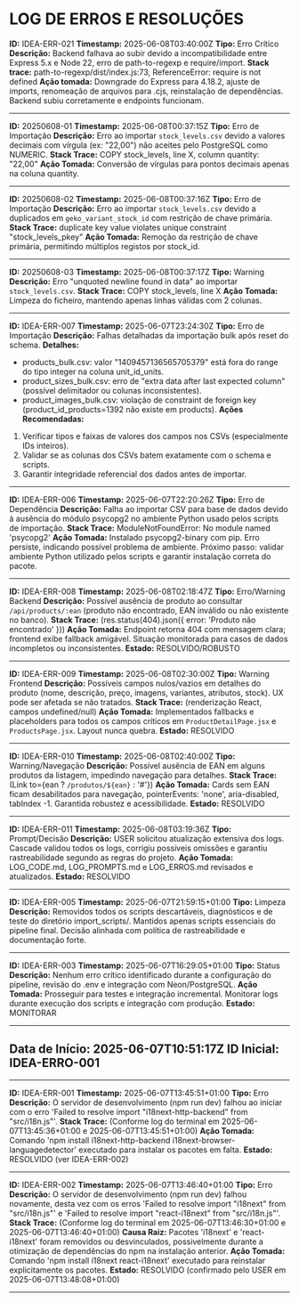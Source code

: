 # LOG DE ERROS E RESOLUÇÕES

**ID:** IDEA-ERR-021
**Timestamp:** 2025-06-08T03:40:00Z
**Tipo:** Erro Crítico
**Descrição:** Backend falhava ao subir devido a incompatibilidade entre Express 5.x e Node 22, erro de path-to-regexp e require/import. 
**Stack trace:** path-to-regexp/dist/index.js:73, ReferenceError: require is not defined
**Ação tomada:** Downgrade do Express para 4.18.2, ajuste de imports, renomeação de arquivos para .cjs, reinstalação de dependências. Backend subiu corretamente e endpoints funcionam.

---
**ID:** 20250608-01
**Timestamp:** 2025-06-08T00:37:15Z
**Tipo:** Erro de Importação
**Descrição:** Erro ao importar `stock_levels.csv` devido a valores decimais com vírgula (ex: "22,00") não aceites pelo PostgreSQL como NUMERIC.
**Stack Trace:** COPY stock_levels, line X, column quantity: "22,00"
**Ação Tomada:** Conversão de vírgulas para pontos decimais apenas na coluna quantity.

---
**ID:** 20250608-02
**Timestamp:** 2025-06-08T00:37:16Z
**Tipo:** Erro de Importação
**Descrição:** Erro ao importar `stock_levels.csv` devido a duplicados em `geko_variant_stock_id` com restrição de chave primária.
**Stack Trace:** duplicate key value violates unique constraint "stock_levels_pkey"
**Ação Tomada:** Remoção da restrição de chave primária, permitindo múltiplos registos por stock_id.

---
**ID:** 20250608-03
**Timestamp:** 2025-06-08T00:37:17Z
**Tipo:** Warning
**Descrição:** Erro "unquoted newline found in data" ao importar `stock_levels.csv`.
**Stack Trace:** COPY stock_levels, line X
**Ação Tomada:** Limpeza do ficheiro, mantendo apenas linhas válidas com 2 colunas.

---
**ID:** IDEA-ERR-007
**Timestamp:** 2025-06-07T23:24:30Z
**Tipo:** Erro de Importação
**Descrição:** Falhas detalhadas da importação bulk após reset do schema.
**Detalhes:**
- products_bulk.csv: valor "1409457136565705379" está fora do range do tipo integer na coluna unit_id_units.
- product_sizes_bulk.csv: erro de "extra data after last expected column" (possível delimitador ou colunas inconsistentes).
- product_images_bulk.csv: violação de constraint de foreign key (product_id_products=1392 não existe em products).
**Ações Recomendadas:**
1. Verificar tipos e faixas de valores dos campos nos CSVs (especialmente IDs inteiros).
2. Validar se as colunas dos CSVs batem exatamente com o schema e scripts.
3. Garantir integridade referencial dos dados antes de importar.

---
**ID:** IDEA-ERR-006
**Timestamp:** 2025-06-07T22:20:26Z
**Tipo:** Erro de Dependência
**Descrição:** Falha ao importar CSV para base de dados devido à ausência do módulo psycopg2 no ambiente Python usado pelos scripts de importação.
**Stack Trace:** ModuleNotFoundError: No module named 'psycopg2'
**Ação Tomada:** Instalado psycopg2-binary com pip. Erro persiste, indicando possível problema de ambiente. Próximo passo: validar ambiente Python utilizado pelos scripts e garantir instalação correta do pacote.

---
**ID:** IDEA-ERR-008
**Timestamp:** 2025-06-08T02:18:47Z
**Tipo:** Erro/Warning Backend
**Descrição:** Possível ausência de produto ao consultar `/api/products/:ean` (produto não encontrado, EAN inválido ou não existente no banco).
**Stack Trace:** (res.status(404).json({ error: 'Produto não encontrado' }))
**Ação Tomada:** Endpoint retorna 404 com mensagem clara; frontend exibe fallback amigável. Situação monitorada para casos de dados incompletos ou inconsistentes.
**Estado:** RESOLVIDO/ROBUSTO

---
**ID:** IDEA-ERR-009
**Timestamp:** 2025-06-08T02:30:00Z
**Tipo:** Warning Frontend
**Descrição:** Possíveis campos nulos/vazios em detalhes do produto (nome, descrição, preço, imagens, variantes, atributos, stock). UX pode ser afetada se não tratados.
**Stack Trace:** (renderização React, campos undefined/null)
**Ação Tomada:** Implementados fallbacks e placeholders para todos os campos críticos em `ProductDetailPage.jsx` e `ProductsPage.jsx`. Layout nunca quebra.
**Estado:** RESOLVIDO

---
**ID:** IDEA-ERR-010
**Timestamp:** 2025-06-08T02:40:00Z
**Tipo:** Warning/Navegação
**Descrição:** Possível ausência de EAN em alguns produtos da listagem, impedindo navegação para detalhes.
**Stack Trace:** (Link to={ean ? `/produtos/${ean}` : '#'})
**Ação Tomada:** Cards sem EAN ficam desabilitados para navegação, pointerEvents: 'none', aria-disabled, tabIndex -1. Garantida robustez e acessibilidade.
**Estado:** RESOLVIDO

---
**ID:** IDEA-ERR-011
**Timestamp:** 2025-06-08T03:19:36Z
**Tipo:** Prompt/Decisão
**Descrição:** USER solicitou atualização extensiva dos logs. Cascade validou todos os logs, corrigiu possíveis omissões e garantiu rastreabilidade segundo as regras do projeto.
**Ação Tomada:** LOG_CODE.md, LOG_PROMPTS.md e LOG_ERROS.md revisados e atualizados.
**Estado:** RESOLVIDO

---
**ID:** IDEA-ERR-005
**Timestamp:** 2025-06-07T21:59:15+01:00
**Tipo:** Limpeza
**Descrição:** Removidos todos os scripts descartáveis, diagnósticos e de teste do diretório import_scripts/. Mantidos apenas scripts essenciais do pipeline final. Decisão alinhada com política de rastreabilidade e documentação forte.

---
**ID:** IDEA-ERR-003
**Timestamp:** 2025-06-07T16:29:05+01:00
**Tipo:** Status
**Descrição:** Nenhum erro crítico identificado durante a configuração do pipeline, revisão do .env e integração com Neon/PostgreSQL.
**Ação Tomada:** Prosseguir para testes e integração incremental. Monitorar logs durante execução dos scripts e integração com produção.
**Estado:** MONITORAR

---
**Data de Início:** 2025-06-07T10:51:17Z
**ID Inicial:** IDEA-ERRO-001
---

---
**ID:** IDEA-ERR-001
**Timestamp:** 2025-06-07T13:45:51+01:00
**Tipo:** Erro
**Descrição:** O servidor de desenvolvimento (npm run dev) falhou ao iniciar com o erro 'Failed to resolve import "i18next-http-backend" from "src/i18n.js"'.
**Stack Trace:** (Conforme log do terminal em 2025-06-07T13:45:36+01:00 e 2025-06-07T13:45:51+01:00)
**Ação Tomada:** Comando 'npm install i18next-http-backend i18next-browser-languagedetector' executado para instalar os pacotes em falta.
**Estado:** RESOLVIDO (ver IDEA-ERR-002)

---
**ID:** IDEA-ERR-002
**Timestamp:** 2025-06-07T13:46:40+01:00
**Tipo:** Erro
**Descrição:** O servidor de desenvolvimento (npm run dev) falhou novamente, desta vez com os erros 'Failed to resolve import "i18next" from "src/i18n.js"' e 'Failed to resolve import "react-i18next" from "src/i18n.js"'.
**Stack Trace:** (Conforme log do terminal em 2025-06-07T13:46:30+01:00 e 2025-06-07T13:46:40+01:00)
**Causa Raiz:** Pacotes 'i18next' e 'react-i18next' foram removidos ou desvinculados, possivelmente durante a otimização de dependências do npm na instalação anterior.
**Ação Tomada:** Comando 'npm install i18next react-i18next' executado para reinstalar explicitamente os pacotes.
**Estado:** RESOLVIDO (confirmado pelo USER em 2025-06-07T13:48:08+01:00)

---
